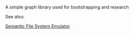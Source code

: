 A simple graph library used for bootstrapping and research




See also:

[Semantic File System Emulator]()
